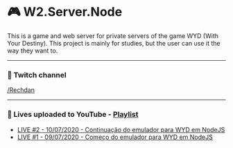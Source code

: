# 🎮 W2.Server.Node

This is a game and web server for private servers of the game WYD (With Your Destiny). This project is mainly for studies, but the user can use it the way they want to.

---

### 🎥 Twitch channel

[/Rechdan](https://www.twitch.tv/rechdan)

---

### 📼 Lives uploaded to YouTube - [Playlist](https://www.youtube.com/playlist?list=PLYT03rDBO94Z8ZEiUX3n5CKf5EY9KVfia)

- [LIVE #2 - 10/07/2020 - Continuação do emulador para WYD em NodeJS](https://youtu.be/hksxszUX1ps)
- [LIVE #1 - 09/07/2020 - Começo do emulador para WYD em NodeJS](https://youtu.be/gQjFqbHfRoE)
